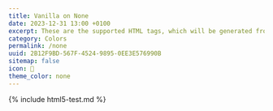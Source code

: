 ```yaml
---
title: Vanilla on None
date: 2023-12-31 13:00 +0100
excerpt: These are the supported HTML tags, which will be generated from Markdown.
category: Colors
permalink: /none
uuid: 2B12F9BD-567F-4524-9895-0EE3E576990B
sitemap: false
icon: 🍦
theme_color: none
---
```

{% include html5-test.md %}